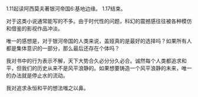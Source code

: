 
1.11起读阿西莫夫著银河帝国6:基地边缘。
1.17结束。

对于这类小说通常能写的不多。由于时代性的问题，科幻的震撼感往往被各种模仿和借鉴的影视作品冲淡。

唯一的感想是，对于银河帝国的人类来说，盖娅真的是最好的选择吗？如果所有人都是集体意识的一部分，那么最后还存在个体吗？

我对书中的行为表示不解，天下大势合久必分分久必合。诚然每个人类都追求和平，但我们的历史从来不是风平浪静的。如果想要铸造一个风平浪静的未来，唯一的办法就是停止水的流动。

我对追求永恒和平的想法嗤之以鼻。
